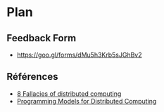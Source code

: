 # Plan

## Feedback Form

* https://goo.gl/forms/dMu5h3Krb5sJGhBv2

## Références

* [8 Fallacies of distributed computing]()
* [Programming Models for Distributed Computing](http://dist-prog-book.com/)
